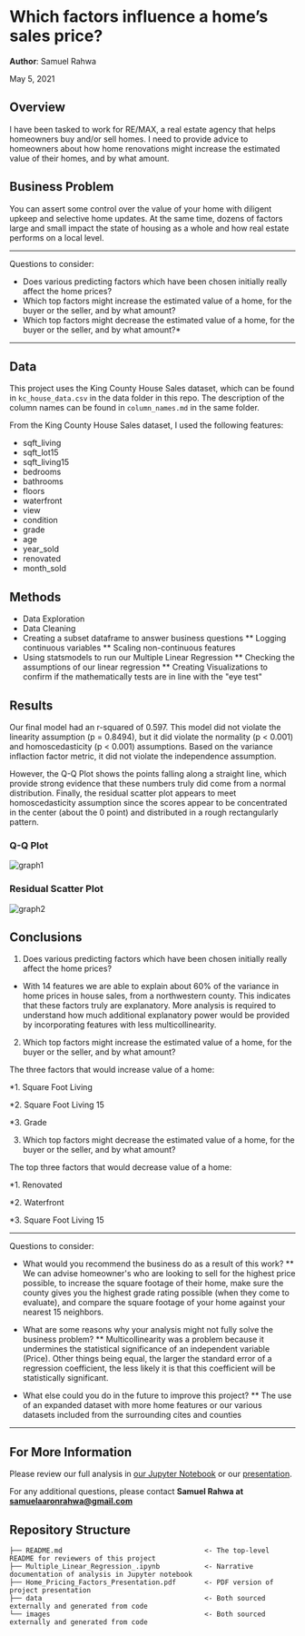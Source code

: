 # Which factors influence a home’s sales price?

**Author**: Samuel Rahwa


May 5, 2021

## Overview

I have been tasked to work for RE/MAX, a real estate agency that helps homeowners buy and/or sell homes. I need to provide advice to homeowners about how home renovations might increase the estimated value of their homes, and by what amount.


## Business Problem

You can assert some control over the value of your home with diligent upkeep and selective home updates. At the same time, dozens of factors large and small impact the state of housing as a whole and how real estate performs on a local level.

***
Questions to consider:
* Does various predicting factors which have been chosen initially really affect the home prices?
* Which top factors might increase the estimated value of a home, for the buyer or the seller, and by what amount?
* Which top factors might decrease the estimated value of a home, for the buyer or the seller, and by what amount?*
***

## Data

This project uses the King County House Sales dataset, which can be found in  `kc_house_data.csv` in the data folder in this repo. The description of the column names can be found in `column_names.md` in the same folder.

From the King County House Sales dataset, I used the following features:

* sqft_living
* sqft_lot15
* sqft_living15
* bedrooms
* bathrooms
* floors
* waterfront
* view
* condition
* grade
* age
* year_sold
* renovated
* month_sold

## Methods

* Data Exploration
* Data Cleaning
* Creating a subset dataframe to answer business questions
** Logging continuous variables
** Scaling non-continuous features
* Using statsmodels to run our Multiple  Linear Regression
** Checking the assumptions of our linear regression
** Creating Visualizations to confirm if the mathematically tests are in line with the "eye test"


## Results

Our final model had an r-squared of 0.597. This model did not violate the linearity assumption (p = 0.8494), but it did violate the normality (p < 0.001) and homoscedasticity (p < 0.001) assumptions. Based on the variance inflaction factor metric, it did not violate the independence assumption.

However, the Q-Q Plot shows the points falling along a straight line, which provide strong evidence that these numbers truly did come from a normal distribution. Finally, the residual scatter plot appears to meet homoscedasticity assumption since the scores appear to be concentrated in the center (about the 0 point) and distributed in a rough rectangularly pattern.

### Q-Q Plot
![graph1](https://github.com/SamuelRahwa/My-First-Linear-Regression/blob/main/images/Q-Q%20Plot.png)


### Residual Scatter Plot
![graph2](https://github.com/SamuelRahwa/My-First-Linear-Regression/blob/main/images/Residual%20Scatter%20Plot.png)


## Conclusions

1. Does various predicting factors which have been chosen initially really affect the home prices?

- With 14 features we are able to explain about 60% of the variance in home prices in
  house sales, from a northwestern county. This indicates that these factors truly are
  explanatory. More analysis is required to understand how much additional explanatory
  power would be provided by incorporating features with less multicollinearity.


2. Which top factors might increase the estimated value of a home, for the buyer or the seller, and by what amount?


The three factors that would increase value of a home:

*1. Square Foot Living

*2. Square Foot Living 15

*3. Grade


3. Which top factors might decrease the estimated value of a home, for the buyer or the seller,
and by what amount?


The top three factors that would decrease value of a home:

*1. Renovated

*2. Waterfront

*3. Square Foot Living 15




***


Questions to consider:

* What would you recommend the business do as a result of this work?
** We can advise homeowner's who are looking to sell for the highest price possible, to increase the square footage of their home, make sure the county gives you the highest grade rating possible (when they come to evaluate), and compare the square footage of your home against your nearest 15 neighbors.

* What are some reasons why your analysis might not fully solve the business problem?
** Multicollinearity was a problem because it undermines the statistical significance of an independent variable (Price). Other things being equal, the larger the standard error of a regression coefficient, the less likely it is that this coefficient will be statistically significant.

* What else could you do in the future to improve this project?
** The use of an expanded dataset with more home features or our various datasets included from the surrounding cites and counties


***

## For More Information

Please review our full analysis in [our Jupyter Notebook](https://github.com/SamuelRahwa/My-First-Linear-Regression/blob/main/Multiple_Linear_Regression.ipynb) or our [presentation](https://github.com/SamuelRahwa/My-First-Linear-Regression/blob/main/Home_Pricing_Factors_Presentation.pdf).

For any additional questions, please contact **Samuel Rahwa at samuelaaronrahwa@gmail.com**

## Repository Structure

```
├── README.md                                   <- The top-level README for reviewers of this project
├── Multiple_Linear_Regression_.ipynb           <- Narrative documentation of analysis in Jupyter notebook
├── Home_Pricing_Factors_Presentation.pdf       <- PDF version of project presentation
├── data                                        <- Both sourced externally and generated from code
└── images                                      <- Both sourced externally and generated from code
```
